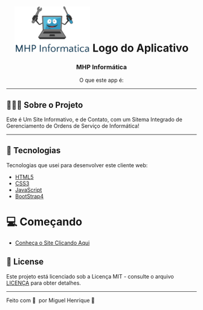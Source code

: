 <h1 align="center">
	<img alt="Logo" src="https://github.com/miguelhp373/Mhpinformaticawebsite/blob/master/src/img/logo/logonova.jpg" width="200px" />
  Logo do Aplicativo
</h1>

<h3 align="center">
  MHP Informática
</h3>

<p align="center">O que este app é:</p>

    
***

## 👨🏻‍💻 Sobre o Projeto
Este é Um Site Informativo, e de Contato, com um Sitema Integrado de Gerenciamento de Ordens de Serviço de Informática!

***

## 🚀 Tecnologias

Tecnologias que usei para desenvolver este cliente web:

- [HTML5](https://developer.mozilla.org/pt-BR/docs/Web/HTML/HTML5)
- [CSS3](https://developer.mozilla.org/pt-BR/docs/Web/CSS)
- [JavaScript](https://developer.mozilla.org/pt-BR/docs/Web/JavaScript/)
- [BootStrap4](https://getbootstrap.com/docs/4.5/getting-started/introduction/)

# 💻 Começando

- [Conheça o Site Clicando Aqui](https://mhpinformatica.netlify.app/)

## 📝 License

Este projeto está licenciado sob a Licença MIT - consulte o arquivo [LICENÇA](LICENSE) para obter detalhes.

***

Feito com 💜 &nbsp;por Miguel Henrique 👋

 
